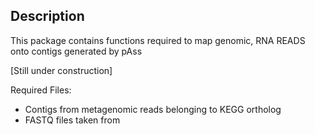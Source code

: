 Description
---

This package contains functions required to map genomic, RNA READS onto contigs generated by pAss

[Still under construction]

Required Files:

* Contigs from metagenomic reads belonging to KEGG ortholog
* FASTQ files taken from 

